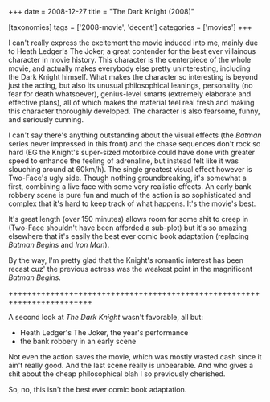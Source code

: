 +++
date = 2008-12-27
title = "The Dark Knight (2008)"

[taxonomies]
tags = ['2008-movie', 'decent']
categories = ['movies']
+++

I can\'t really express the excitement the movie induced into me, mainly
due to Heath Ledger\'s The Joker, a great contender for the best ever
villainous character in movie history. This character is the centerpiece
of the whole movie, and actually makes everybody else pretty
uninteresting, including the Dark Knight himself. What makes the
character so interesting is beyond just the acting, but also its unusual
philosophical leanings, personality (no fear for death whatsoever),
genius-level smarts (extremely elaborate and effective plans), all of
which makes the material feel real fresh and making this character
thoroughly developed. The character is also fearsome, funny, and
seriously cunning.

I can\'t say there\'s anything outstanding about the visual effects (the
*Batman* series never impressed in this front) and the chase sequences
don\'t rock so hard (EG the Knight\'s super-sized motorbike could have
done with greater speed to enhance the feeling of adrenaline, but
instead felt like it was slouching around at 60km/h). The single
greatest visual effect however is Two-Face\'s ugly side. Though nothing
groundbreaking, it\'s somewhat a first, combining a live face with some
very realistic effects. An early bank robbery scene is pure fun and much
of the action is so sophisticated and complex that it\'s hard to keep
track of what happens. It\'s the movie\'s best.

It\'s great length (over 150 minutes) allows room for some shit to creep
in (Two-Face shouldn\'t have been afforded a sub-plot) but it\'s so
amazing elsewhere that it\'s easily the best ever comic book adaptation
(replacing *Batman Begins* and *Iron Man*).

By the way, I\'m pretty glad that the Knight\'s romantic interest has
been recast cuz\' the previous actress was the weakest point in the
magnificent *Batman Begins*.

++++++++++++++++++++++++++++++++++++++++++++++++++++++++++++++++++++++++

A second look at *The Dark Knight* wasn\'t favorable, all but:

-   Heath Ledger\'s The Joker, the year\'s performance
-   the bank robbery in an early scene

Not even the action saves the movie, which was mostly wasted cash since
it ain\'t really good. And the last scene really is unbearable. And who
gives a shit about the cheap philosophical blah I so previously
cherished.

So, no, this isn\'t the best ever comic book adaptation.
